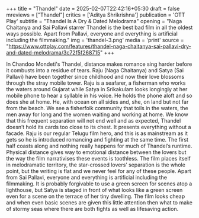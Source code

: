 +++
title = "Thandel"
date = 2025-02-07T22:42:16+05:30
draft = false
mreviews = ["Thandel"]
critics = ['Aditya Shrikrishna']
publication = 'OTT Play'
subtitle = "Thandel Is A Dry & Dated Melodrama"
opening = "Naga Chaitanya and Sai Pallavi starrer Thandel is the best bad film in all the oldest ways possible. Apart from Pallavi, everyone and everything is artificial including the filmmaking."
img = 'thandel-3.png'
media = 'print'
source = "https://www.ottplay.com/features/thandel-naga-chaitanya-sai-pallavi-dry-and-dated-melodrama/3c72f5f268715"
+++

In Chandoo Mondeti's Thandel, distance makes romance sing harder before it combusts into a residue of tears. Raju (Naga Chaitanya) and Satya (Sai Pallavi) have been together since childhood and now their love blossoms through the stray mobile tower. Raju is a seafarer, a fisherman who works the waters around Gujarat while Satya in Srikakulam looks longingly at her mobile phone to hear a syllable in his voice. He holds the phone aloft and so does she at home. He, with ocean on all sides and, she, on land but not far from the beach. We see a fisherfolk community that toils in the waters, the men away for long and the women waiting and working at home. We know that this frequent separation will not end well and as expected, Thandel doesn’t hold its cards too close to its chest. It presents everything without a facade. Raju is our regular Telugu film hero, and this is as mainstream as it gets so he is introduced romancing and fighting at the same time. The first half coasts along and nothing really happens for much of Thandel’s runtime. Physical distance gives way to emotional distance between the lovers but the way the film narrativises these events is toothless. The film places itself in melodramatic territory, the star-crossed lovers’ separation is the whole point, but the writing is flat and we never feel for any of these people. Apart from Sai Pallavi, everyone and everything is artificial including the filmmaking. It is probably forgivable to use a green screen for scenes atop a lighthouse, but Satya is staged in front of what looks like a green screen even for a scene on the terrace of her tiny dwelling. The film looks cheap and when even basic scenes are given this little attention then what to make of stormy seas where there are both fights as well as lifesaving action.
